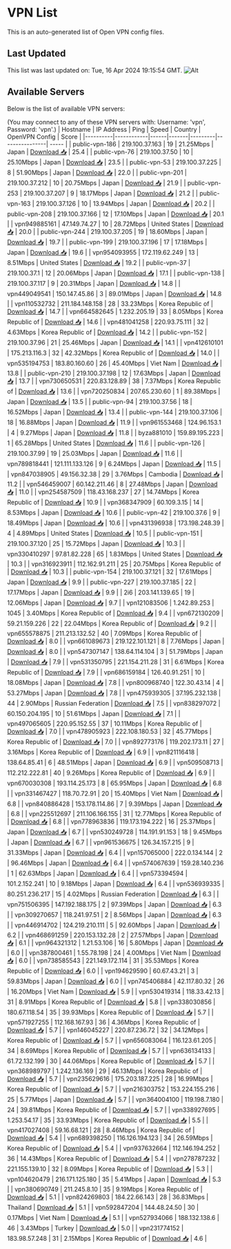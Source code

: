 # VPN List

This is an auto-generated list of Open VPN config files.

## Last Updated

This list was last updated on: Tue, 16 Apr 2024 19:15:54 GMT.
![Alt](https://repobeats.axiom.co/api/embed/186b98318ef1479477931607c1ad7d823f12451f.svg "Repobeats analytics image")

## Available Servers

Below is the list of available VPN servers:

(You may connect to any of these VPN servers with: Username: 'vpn', Password: 'vpn'.)
| Hostname | IP Address | Ping | Speed | Country | OpenVPN Config | Score |
|----------|------------|------|-------|---------|----------------| ----- |
| public-vpn-186 | 219.100.37.163 | 19 | 21.25Mbps | Japan | [Download 📥](./configs/server_0_JP.ovpn) | 25.4 |
| public-vpn-76 | 219.100.37.50 | 10 | 25.10Mbps | Japan | [Download 📥](./configs/server_1_JP.ovpn) | 23.5 |
| public-vpn-53 | 219.100.37.225 | 8 | 51.90Mbps | Japan | [Download 📥](./configs/server_2_JP.ovpn) | 22.0 |
| public-vpn-201 | 219.100.37.212 | 10 | 20.75Mbps | Japan | [Download 📥](./configs/server_3_JP.ovpn) | 21.9 |
| public-vpn-253 | 219.100.37.207 | 9 | 18.17Mbps | Japan | [Download 📥](./configs/server_4_JP.ovpn) | 21.2 |
| public-vpn-163 | 219.100.37.126 | 10 | 13.94Mbps | Japan | [Download 📥](./configs/server_5_JP.ovpn) | 20.2 |
| public-vpn-208 | 219.100.37.166 | 12 | 17.10Mbps | Japan | [Download 📥](./configs/server_6_JP.ovpn) | 20.1 |
| vpn949885161 | 47.149.74.27 | 10 | 28.72Mbps | United States | [Download 📥](./configs/server_7_US.ovpn) | 20.0 |
| public-vpn-244 | 219.100.37.205 | 19 | 18.60Mbps | Japan | [Download 📥](./configs/server_8_JP.ovpn) | 19.7 |
| public-vpn-199 | 219.100.37.196 | 17 | 17.18Mbps | Japan | [Download 📥](./configs/server_9_JP.ovpn) | 19.6 |
| vpn954093955 | 172.119.62.249 | 13 | 8.51Mbps | United States | [Download 📥](./configs/server_10_US.ovpn) | 19.2 |
| public-vpn-37 | 219.100.37.1 | 12 | 20.06Mbps | Japan | [Download 📥](./configs/server_11_JP.ovpn) | 17.1 |
| public-vpn-138 | 219.100.37.117 | 9 | 20.31Mbps | Japan | [Download 📥](./configs/server_12_JP.ovpn) | 14.8 |
| vpn449049541 | 150.147.45.86 | 3 | 89.01Mbps | Japan | [Download 📥](./configs/server_13_JP.ovpn) | 14.8 |
| vpn110532732 | 211.184.148.158 | 28 | 33.23Mbps | Korea Republic of | [Download 📥](./configs/server_14_KR.ovpn) | 14.7 |
| vpn664582645 | 1.232.205.19 | 33 | 8.05Mbps | Korea Republic of | [Download 📥](./configs/server_15_KR.ovpn) | 14.6 |
| vpn481041258 | 220.93.75.111 | 32 | 4.63Mbps | Korea Republic of | [Download 📥](./configs/server_16_KR.ovpn) | 14.2 |
| public-vpn-152 | 219.100.37.96 | 21 | 25.46Mbps | Japan | [Download 📥](./configs/server_17_JP.ovpn) | 14.1 |
| vpn412610101 | 175.213.116.3 | 32 | 42.32Mbps | Korea Republic of | [Download 📥](./configs/server_18_KR.ovpn) | 14.0 |
| vpn535194753 | 183.80.160.60 | 26 | 45.40Mbps | Viet Nam | [Download 📥](./configs/server_19_VN.ovpn) | 13.8 |
| public-vpn-210 | 219.100.37.198 | 12 | 17.63Mbps | Japan | [Download 📥](./configs/server_20_JP.ovpn) | 13.7 |
| vpn730650531 | 220.83.128.89 | 38 | 7.37Mbps | Korea Republic of | [Download 📥](./configs/server_21_KR.ovpn) | 13.6 |
| vpn720250834 | 207.65.230.60 | 1 | 89.38Mbps | Japan | [Download 📥](./configs/server_22_JP.ovpn) | 13.5 |
| public-vpn-94 | 219.100.37.56 | 18 | 16.52Mbps | Japan | [Download 📥](./configs/server_23_JP.ovpn) | 13.4 |
| public-vpn-144 | 219.100.37.106 | 18 | 16.88Mbps | Japan | [Download 📥](./configs/server_24_JP.ovpn) | 11.9 |
| vpn961553468 | 124.96.153.1 | 4 | 9.27Mbps | Japan | [Download 📥](./configs/server_25_JP.ovpn) | 11.8 |
| byza881010 | 159.89.195.223 | 1 | 65.28Mbps | United States | [Download 📥](./configs/server_26_US.ovpn) | 11.6 |
| public-vpn-126 | 219.100.37.99 | 19 | 25.03Mbps | Japan | [Download 📥](./configs/server_27_JP.ovpn) | 11.6 |
| vpn789818441 | 121.111.133.126 | 9 | 6.24Mbps | Japan | [Download 📥](./configs/server_28_JP.ovpn) | 11.5 |
| vpn847038905 | 49.156.32.38 | 29 | 3.76Mbps | Cambodia | [Download 📥](./configs/server_29_KH.ovpn) | 11.2 |
| vpn546459007 | 60.142.211.46 | 8 | 27.48Mbps | Japan | [Download 📥](./configs/server_30_JP.ovpn) | 11.0 |
| vpn254587509 | 118.43.168.237 | 27 | 14.74Mbps | Korea Republic of | [Download 📥](./configs/server_31_KR.ovpn) | 10.9 |
| vpn368347909 | 60.109.3.15 | 14 | 8.53Mbps | Japan | [Download 📥](./configs/server_32_JP.ovpn) | 10.6 |
| public-vpn-42 | 219.100.37.6 | 9 | 18.49Mbps | Japan | [Download 📥](./configs/server_33_JP.ovpn) | 10.6 |
| vpn431396938 | 173.198.248.39 | 4 | 4.89Mbps | United States | [Download 📥](./configs/server_34_US.ovpn) | 10.5 |
| public-vpn-151 | 219.100.37.120 | 25 | 15.72Mbps | Japan | [Download 📥](./configs/server_35_JP.ovpn) | 10.3 |
| vpn330410297 | 97.81.82.228 | 65 | 1.83Mbps | United States | [Download 📥](./configs/server_36_US.ovpn) | 10.3 |
| vpn316923911 | 112.162.91.211 | 25 | 20.75Mbps | Korea Republic of | [Download 📥](./configs/server_37_KR.ovpn) | 10.3 |
| public-vpn-154 | 219.100.37.121 | 32 | 17.61Mbps | Japan | [Download 📥](./configs/server_38_JP.ovpn) | 9.9 |
| public-vpn-227 | 219.100.37.185 | 22 | 17.17Mbps | Japan | [Download 📥](./configs/server_39_JP.ovpn) | 9.9 |
| 2i6 | 203.141.139.65 | 19 | 12.06Mbps | Japan | [Download 📥](./configs/server_40_JP.ovpn) | 9.7 |
| vpn121083506 | 1.242.89.253 | 1045 | 3.40Mbps | Korea Republic of | [Download 📥](./configs/server_41_KR.ovpn) | 9.4 |
| vpn672130209 | 59.21.159.226 | 22 | 22.04Mbps | Korea Republic of | [Download 📥](./configs/server_42_KR.ovpn) | 9.2 |
| vpn655578875 | 211.213.132.52 | 40 | 7.09Mbps | Korea Republic of | [Download 📥](./configs/server_43_KR.ovpn) | 8.0 |
| vpn661089673 | 219.122.101.121 | 8 | 7.76Mbps | Japan | [Download 📥](./configs/server_44_JP.ovpn) | 8.0 |
| vpn547307147 | 138.64.114.104 | 3 | 51.79Mbps | Japan | [Download 📥](./configs/server_45_JP.ovpn) | 7.9 |
| vpn531350795 | 221.154.211.28 | 31 | 6.61Mbps | Korea Republic of | [Download 📥](./configs/server_46_KR.ovpn) | 7.9 |
| vpn686159184 | 126.40.91.251 | 10 | 18.08Mbps | Japan | [Download 📥](./configs/server_47_JP.ovpn) | 7.8 |
| vpn800968740 | 122.30.43.14 | 4 | 53.27Mbps | Japan | [Download 📥](./configs/server_48_JP.ovpn) | 7.8 |
| vpn475939305 | 37.195.232.138 | 44 | 2.90Mbps | Russian Federation | [Download 📥](./configs/server_49_RU.ovpn) | 7.5 |
| vpn838297072 | 60.150.204.195 | 10 | 51.61Mbps | Japan | [Download 📥](./configs/server_50_JP.ovpn) | 7.1 |
| vpn497065605 | 220.95.152.55 | 37 | 10.11Mbps | Korea Republic of | [Download 📥](./configs/server_51_KR.ovpn) | 7.0 |
| vpn478905923 | 222.108.180.53 | 32 | 45.77Mbps | Korea Republic of | [Download 📥](./configs/server_52_KR.ovpn) | 7.0 |
| vpn892773176 | 119.202.173.11 | 27 | 3.16Mbps | Korea Republic of | [Download 📥](./configs/server_53_KR.ovpn) | 6.9 |
| vpn821116418 | 138.64.85.41 | 6 | 48.51Mbps | Japan | [Download 📥](./configs/server_54_JP.ovpn) | 6.9 |
| vpn509508713 | 112.212.222.81 | 40 | 9.26Mbps | Korea Republic of | [Download 📥](./configs/server_55_KR.ovpn) | 6.9 |
| vpn670030308 | 193.114.25.173 | 8 | 65.95Mbps | Japan | [Download 📥](./configs/server_56_JP.ovpn) | 6.8 |
| vpn331467427 | 118.70.72.91 | 20 | 15.40Mbps | Viet Nam | [Download 📥](./configs/server_57_VN.ovpn) | 6.8 |
| vpn840886428 | 153.178.114.86 | 7 | 9.39Mbps | Japan | [Download 📥](./configs/server_58_JP.ovpn) | 6.8 |
| vpn225512697 | 211.106.166.155 | 31 | 12.77Mbps | Korea Republic of | [Download 📥](./configs/server_59_KR.ovpn) | 6.8 |
| vpn778963836 | 119.173.194.222 | 16 | 25.37Mbps | Japan | [Download 📥](./configs/server_60_JP.ovpn) | 6.7 |
| vpn530249728 | 114.191.91.153 | 18 | 9.45Mbps | Japan | [Download 📥](./configs/server_61_JP.ovpn) | 6.7 |
| vpn961536675 | 126.34.157.215 | 9 | 31.33Mbps | Japan | [Download 📥](./configs/server_62_JP.ovpn) | 6.4 |
| vpn157065000 | 222.0.134.144 | 2 | 96.46Mbps | Japan | [Download 📥](./configs/server_63_JP.ovpn) | 6.4 |
| vpn574067639 | 159.28.140.236 | 1 | 62.63Mbps | Japan | [Download 📥](./configs/server_64_JP.ovpn) | 6.4 |
| vpn573394594 | 101.2.152.241 | 10 | 9.18Mbps | Japan | [Download 📥](./configs/server_65_JP.ovpn) | 6.4 |
| vpn536939335 | 80.251.236.217 | 15 | 4.02Mbps | Russian Federation | [Download 📥](./configs/server_66_RU.ovpn) | 6.3 |
| vpn751506395 | 147.192.188.175 | 2 | 97.39Mbps | Japan | [Download 📥](./configs/server_67_JP.ovpn) | 6.3 |
| vpn309270657 | 118.241.97.51 | 2 | 8.56Mbps | Japan | [Download 📥](./configs/server_68_JP.ovpn) | 6.3 |
| vpn446914702 | 124.219.210.111 | 5 | 92.60Mbps | Japan | [Download 📥](./configs/server_69_JP.ovpn) | 6.2 |
| vpn468691259 | 220.153.132.28 | 2 | 27.57Mbps | Japan | [Download 📥](./configs/server_70_JP.ovpn) | 6.1 |
| vpn964321312 | 1.21.53.106 | 16 | 5.80Mbps | Japan | [Download 📥](./configs/server_71_JP.ovpn) | 6.0 |
| vpn387800461 | 1.55.78.198 | 24 | 4.00Mbps | Viet Nam | [Download 📥](./configs/server_72_VN.ovpn) | 6.0 |
| vpn738585543 | 221.149.172.114 | 31 | 35.53Mbps | Korea Republic of | [Download 📥](./configs/server_73_KR.ovpn) | 6.0 |
| vpn194629590 | 60.67.43.21 | 3 | 59.83Mbps | Japan | [Download 📥](./configs/server_74_JP.ovpn) | 6.0 |
| vpn745406884 | 42.117.80.32 | 26 | 16.20Mbps | Viet Nam | [Download 📥](./configs/server_75_VN.ovpn) | 5.9 |
| vpn530419314 | 118.33.42.13 | 31 | 8.91Mbps | Korea Republic of | [Download 📥](./configs/server_76_KR.ovpn) | 5.8 |
| vpn338030856 | 180.67.118.54 | 35 | 39.93Mbps | Korea Republic of | [Download 📥](./configs/server_77_KR.ovpn) | 5.7 |
| vpn571927255 | 112.168.167.93 | 36 | 4.36Mbps | Korea Republic of | [Download 📥](./configs/server_78_KR.ovpn) | 5.7 |
| vpn146045227 | 220.87.236.72 | 32 | 34.12Mbps | Korea Republic of | [Download 📥](./configs/server_79_KR.ovpn) | 5.7 |
| vpn656083064 | 116.123.61.205 | 34 | 8.69Mbps | Korea Republic of | [Download 📥](./configs/server_80_KR.ovpn) | 5.7 |
| vpn636134133 | 61.72.132.199 | 30 | 44.06Mbps | Korea Republic of | [Download 📥](./configs/server_81_KR.ovpn) | 5.7 |
| vpn368989797 | 1.242.136.169 | 29 | 46.13Mbps | Korea Republic of | [Download 📥](./configs/server_82_KR.ovpn) | 5.7 |
| vpn235629616 | 175.203.187.225 | 28 | 16.99Mbps | Korea Republic of | [Download 📥](./configs/server_83_KR.ovpn) | 5.7 |
| vpn216303752 | 153.224.155.216 | 25 | 5.77Mbps | Japan | [Download 📥](./configs/server_84_JP.ovpn) | 5.7 |
| vpn364004100 | 119.198.7.180 | 24 | 39.81Mbps | Korea Republic of | [Download 📥](./configs/server_85_KR.ovpn) | 5.7 |
| vpn338927695 | 1.253.54.17 | 35 | 33.93Mbps | Korea Republic of | [Download 📥](./configs/server_86_KR.ovpn) | 5.5 |
| vpn417027408 | 59.16.68.121 | 28 | 8.46Mbps | Korea Republic of | [Download 📥](./configs/server_87_KR.ovpn) | 5.4 |
| vpn689398250 | 116.126.194.123 | 34 | 26.59Mbps | Korea Republic of | [Download 📥](./configs/server_88_KR.ovpn) | 5.4 |
| vpn937632664 | 112.146.194.252 | 36 | 14.43Mbps | Korea Republic of | [Download 📥](./configs/server_89_KR.ovpn) | 5.4 |
| vpn278787232 | 221.155.139.10 | 32 | 8.09Mbps | Korea Republic of | [Download 📥](./configs/server_90_KR.ovpn) | 5.3 |
| vpn104620479 | 216.171.125.180 | 35 | 5.41Mbps | Japan | [Download 📥](./configs/server_91_JP.ovpn) | 5.3 |
| vpn380690749 | 211.245.8.10 | 35 | 9.19Mbps | Korea Republic of | [Download 📥](./configs/server_92_KR.ovpn) | 5.1 |
| vpn824269803 | 184.22.66.143 | 28 | 36.83Mbps | Thailand | [Download 📥](./configs/server_93_TH.ovpn) | 5.1 |
| vpn592847204 | 144.48.24.50 | 30 | 0.17Mbps | Viet Nam | [Download 📥](./configs/server_94_VN.ovpn) | 5.1 |
| vpn527934066 | 188.132.138.6 | 46 | 3.43Mbps | Turkey | [Download 📥](./configs/server_95_TR.ovpn) | 5.0 |
| vpn231774152 | 183.98.57.248 | 31 | 2.15Mbps | Korea Republic of | [Download 📥](./configs/server_96_KR.ovpn) | 4.6 |
